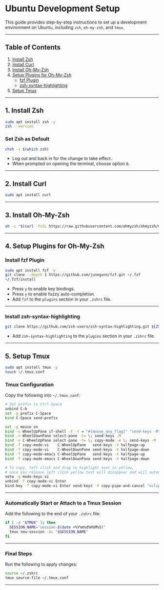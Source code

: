 # Ubuntu Development Setup

This guide provides step-by-step instructions to set up a development environment on Ubuntu, including `zsh`, `oh-my-zsh`, and `tmux`.

---

## Table of Contents

1. [Install Zsh](#install-zsh)  
2. [Install Curl](#install-curl)  
3. [Install Oh-My-Zsh](#install-oh-my-zsh)  
4. [Setup Plugins for Oh-My-Zsh](#setup-plugins-for-oh-my-zsh)  
   - [fzf Plugin](#install-fzf-plugin)  
   - [zsh-syntax-highlighting](#install-zsh-syntax-highlighting)  
5. [Setup Tmux](#setup-tmux)

---

## 1. Install Zsh

```bash
sudo apt install zsh -y
zsh --version
```

### Set Zsh as Default

```bash
chsh -s $(which zsh)
```

- Log out and back in for the change to take effect.  
- When prompted on opening the terminal, choose option `0`.

---

## 2. Install Curl

```bash
sudo apt install curl
```

---

## 3. Install Oh-My-Zsh

```bash
sh -c "$(curl -fsSL https://raw.githubusercontent.com/ohmyzsh/ohmyzsh/master/tools/install.sh)"
```

---

## 4. Setup Plugins for Oh-My-Zsh

### Install fzf Plugin

```bash
sudo apt install fzf -y
git clone --depth 1 https://github.com/junegunn/fzf.git ~/.fzf
~/.fzf/install
```

- Press `y` to enable key bindings.  
- Press `y` to enable fuzzy auto-completion.  
- Add `fzf` to the `plugins` section in your `.zshrc` file.

---

### Install zsh-syntax-highlighting

```bash
git clone https://github.com/zsh-users/zsh-syntax-highlighting.git ${ZSH_CUSTOM:-~/.oh-my-zsh/custom}/plugins/zsh-syntax-highlighting
```

- Add `zsh-syntax-highlighting` to the `plugins` section in your `.zshrc` file.

---

## 5. Setup Tmux

```bash
sudo apt install tmux -y
touch ~/.tmux.conf
```

### Tmux Configuration

Copy the following into `~/.tmux.conf`:

```bash
# Set prefix to Ctrl-Space
unbind C-b
set -g prefix C-Space
bind C-Space send-prefix

set -g mouse on
bind -n WheelUpPane if-shell -F -t = "#{mouse_any_flag}" "send-keys -M" "if -Ft= '#{pane_in_mode}' 'send-keys -M' 'select-pane -t=; copy-mode -e; send-keys -M'"
bind -n WheelDownPane select-pane -t= \; send-keys -M
bind -n C-WheelUpPane select-pane -t= \; copy-mode -e \; send-keys -M
bind -T copy-mode-vi    C-WheelUpPane   send-keys -X halfpage-up
bind -T copy-mode-vi    C-WheelDownPane send-keys -X halfpage-down
bind -T copy-mode-emacs C-WheelUpPane   send-keys -X halfpage-up
bind -T copy-mode-emacs C-WheelDownPane send-keys -X halfpage-down

# To copy, left click and drag to highlight text in yellow,
# once you release left click yellow text will disappear and will automatically be available in clipboard
setw -g mode-keys vi
unbind -T copy-mode-vi Enter
bind-key -T copy-mode-vi Enter send-keys -X copy-pipe-and-cancel "xclip -selection c"
```

---

### Automatically Start or Attach to a Tmux Session

Add the following to the end of your `.zshrc` file:

```bash
if [ -z "$TMUX" ]; then
  SESSION_NAME="session-$(date +%Y%m%d%H%M%S)"
  tmux new-session -As "$SESSION_NAME"
fi
```

---

### Final Steps

Run the following to apply changes:

```bash
source ~/.zshrc
tmux source-file ~/.tmux.conf
```

---

